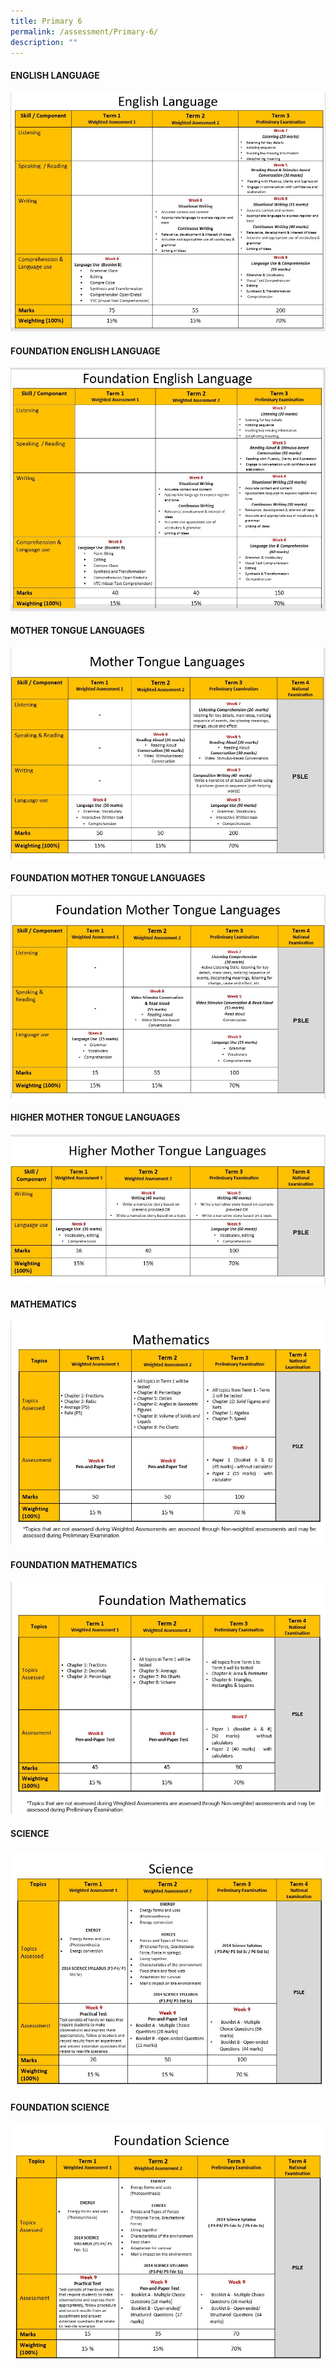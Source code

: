 ```yaml
---
title: Primary 6
permalink: /assessment/Primary-6/
description: ""
---
```

#### **ENGLISH LANGUAGE**

![](/images/Fuhua%20Experience/Teaching%20and%20Learning%20@%20Fuhua/Assessment/Primary%206/English.jpg)

#### **FOUNDATION ENGLISH LANGUAGE**

![](/images/Fuhua%20Experience/Teaching%20and%20Learning%20@%20Fuhua/Assessment/Primary%206/Fdn%20English.jpg)

#### **MOTHER TONGUE LANGUAGES**

![](/images/Fuhua%20Experience/Teaching%20and%20Learning%20@%20Fuhua/Assessment/Primary%206/Mother%20Tongue.jpg)

#### **FOUNDATION MOTHER TONGUE LANGUAGES**

![](/images/Fuhua%20Experience/Teaching%20and%20Learning%20@%20Fuhua/Assessment/Primary%206/Fdn%20MTLs.jpg)

#### **HIGHER MOTHER TONGUE LANGUAGES**

![](/images/Fuhua%20Experience/Teaching%20and%20Learning%20@%20Fuhua/Assessment/Primary%206/Higher%20MTLs.jpg)

#### **MATHEMATICS**

![](/images/Fuhua%20Experience/Teaching%20and%20Learning%20@%20Fuhua/Assessment/Primary%206/Math.jpg)

#### **FOUNDATION MATHEMATICS**

![](/images/Fuhua%20Experience/Teaching%20and%20Learning%20@%20Fuhua/Assessment/Primary%206/Foundation%20Math.jpg)

#### **SCIENCE**

![](/images/Fuhua%20Experience/Teaching%20and%20Learning%20@%20Fuhua/Assessment/Primary%206/Science.jpg)

#### **FOUNDATION SCIENCE**

![](/images/Fuhua%20Experience/Teaching%20and%20Learning%20@%20Fuhua/Assessment/Primary%206/Fdn%20SC.jpg)